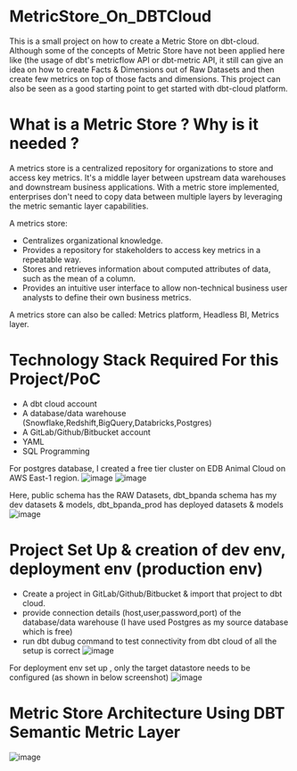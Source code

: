 # MetricStore_On_DBTCloud
This is a small project on how to create a Metric Store on dbt-cloud. Although some of the concepts of Metric Store have not been applied here like (the usage of dbt's metricflow API or dbt-metric API, it still can give an idea on how to create Facts & Dimensions out of Raw Datasets and then create few metrics on top of those facts and dimensions. This project can also be seen as a good starting point to get started with dbt-cloud platform.

# What is a Metric Store ? Why is it needed ?
A metrics store is a centralized repository for organizations to store and access key metrics. It's a middle layer between upstream data warehouses and downstream business applications. With a metric store implemented, enterprises don't need to copy data between multiple layers by leveraging the metric semantic layer capabilities.

A metrics store: 
  - Centralizes organizational knowledge.
  - Provides a repository for stakeholders to access key metrics in a repeatable way.
  - Stores and retrieves information about computed attributes of data, such as the mean of a column.
  - Provides an intuitive user interface to allow non-technical business user analysts to define their own business metrics.

A metrics store can also be called: Metrics platform, Headless BI, Metrics layer.

# Technology Stack Required For this Project/PoC
  - A dbt cloud account
  - A database/data warehouse (Snowflake,Redshift,BigQuery,Databricks,Postgres)
  - A GitLab/Github/Bitbucket account
  - YAML
  - SQL Programming

For postgres database, I created a free tier cluster on EDB Animal Cloud on AWS East-1 region.
![image](https://github.com/bkpanda/MetricStore_On_DBTCloud/assets/17488507/d715e708-125d-4081-aaf2-c6f2e5464366)
![image](https://github.com/bkpanda/MetricStore_On_DBTCloud/assets/17488507/7af2a297-7934-4939-87f6-2aa8f0908550)

Here, public schema has the RAW Datasets, dbt_bpanda schema has my dev datasets & models, dbt_bpanda_prod has deployed datasets & models
![image](https://github.com/bkpanda/MetricStore_On_DBTCloud/assets/17488507/b43a9033-fb39-4ecf-8618-bedfad600369)


# Project Set Up & creation of dev env, deployment env (production env)
  - Create a project in GitLab/Github/Bitbucket & import that project to dbt cloud.
  - provide connection details (host,user,password,port) of the database/data warehouse (I have used Postgres as my source database which is free)
  - run dbt dubug command to test connectivity from dbt cloud of all the setup is correct
![image](https://github.com/bkpanda/MetricStore_On_DBTCloud/assets/17488507/9cbe3842-948e-4ed8-bf51-5f6d20c50784)

For deployment env set up , only the target datastore needs to be configured (as shown in below screenshot)
![image](https://github.com/bkpanda/MetricStore_On_DBTCloud/assets/17488507/4623f195-7ea4-4037-b4f0-8819c91fca64)

# Metric Store Architecture Using DBT Semantic Metric Layer
![image](https://github.com/bkpanda/MetricStore_On_DBTCloud/assets/17488507/45cab67c-f16d-4cf1-9cf0-c7ff40f3ae5c)
